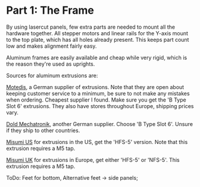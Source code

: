 # Part 1: The Frame

By using lasercut panels, few extra parts are needed to mount all the hardware together. All stepper motors and linear rails for the Y-axis mount to the top plate, which has all holes already present. This keeps  part count low and makes alignment fairly easy. 

Aluminum frames are easily available and cheap while very rigid, which is the reason they're used as uprights. 

Sources for aluminum extrusions are:

[Motedis](https://www.motedis.com/shop/index.php?language=en), a German supplier of extrusions. Note that they are open about keeping customer service to a minimum, be sure to not make any mistakes when ordering. Cheapest supplier I found. Make sure you get the 'B Type Slot 6' extrusions. They also have stores throughout Europe, shipping prices vary. 

[Dold Mechatronik](https://www.dold-mechatronik.de), another German supplier. Choose 'B Type Slot 6'. Unsure if they ship to other countries.

[Misumi US](https://us.misumi-ec.com) for extrusions in the US, get the 'HFS-5' version. Note that this extrusion requires a M5 tap. 

[Misumi UK](https://uk.misumi-ec.com) for extrusions in Europe, get either 'HFS-5' or 'NFS-5'. This extrusion requires a M5 tap.



ToDo: Feet for bottom, Alternative feet -&gt; side panels;





